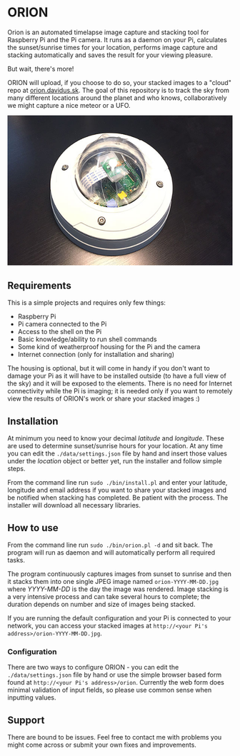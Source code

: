 # ORION
Orion is an automated timelapse image capture and stacking tool for Raspberry Pi and the Pi camera. It runs as a daemon on your Pi, calculates the sunset/sunrise times for your location, performs image capture and stacking automatically and saves the result for your viewing pleasure.

But wait, there's more!

ORION will upload, if you choose to do so, your stacked images to a "cloud" repo at [orion.davidus.sk](http://orion.davidus.sk). The goal of this repository is to track the sky from many different locations around the planet and who knows, collaboratively we might capture a nice meteor or a UFO.

![Camera housing](https://raw.githubusercontent.com/davidus-sk/orion/master/web/images/housing.jpg "Camera housing")

## Requirements

This is a simple projects and requires only few things:

* Raspberry Pi
* Pi camera connected to the Pi
* Access to the shell on the Pi
* Basic knowledge/ability to run shell commands
* Some kind of weatherproof housing for the Pi and the camera
* Internet connection (only for installation and sharing)

The housing is optional, but it will come in handy if you don't want to damage your Pi as it will have to be installed outside (to have a full view of the sky) and it will be exposed to the elements. There is no need for Internet connectivity while the Pi is imaging; it is needed only if you want to remotely view the results of ORION's work or share your stacked images :)

## Installation

At minimum you need to know your decimal *latitude* and *longitude*. These are used to determine sunset/sunrise hours for your location. At any time you can edit the `./data/settings.json` file by hand and insert those values under the *location* object or better yet, run the installer and follow simple steps.

From the command line run `sudo ./bin/install.pl` and enter your latitude, longitude and email address if you want to share your stacked images and be notified when stacking has completed. Be patient with the process. The installer will download all necessary libraries.

## How to use

From the command line run `sudo ./bin/orion.pl -d` and sit back. The program will run as daemon and will automatically perform all required tasks.

The program continuously captures images from sunset to sunrise and then it stacks them into one single JPEG image named `orion-YYYY-MM-DD.jpg` where *YYYY-MM-DD* is the day the image was rendered. Image stacking is a very intensive process and can take several hours to complete; the duration depends on number and size of images being stacked.

If you are running the default configuration and your Pi is connected to your network, you can access your stacked images at `http://<your Pi's address>/orion-YYYY-MM-DD.jpg`.

### Configuration

There are two ways to configure ORION - you can edit the `./data/settings.json` file by hand or use the simple browser based form found at `http://<your Pi's address>/orion`. Currently the web form does minimal validation of input fields, so please use common sense when inputting values.

## Support

There are bound to be issues. Feel free to contact me with problems you might come across or submit your own fixes and improvements.
